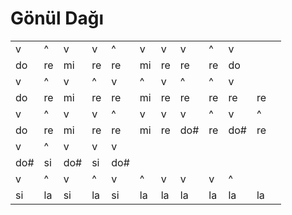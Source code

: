 # Gönül Dağı

|   |   |   |   |   |   |   | | | | | |
| --- | --- | --- | --- | --- | -- | --- | -- | -- |  -- |-- | -- |
| v  | ^  | v  | v  | ^  |  v |  v | v | ^ | v | |
| do | re | mi | re | re | mi | re | re | re | do | |
| v  | ^  | v  | ^  | v  |  ^ |  v | ^ | ^ | v | |
| do | re | mi | re | re | mi | re | re | re | re | re | |
| v  | ^  | v  | v  | ^  |  v |  v | v | ^ | v | ^ |
| do | re | mi | re | re | mi | re | do# | re | do# | re |
| v  | ^  | v  | v  | v  |   |   |  |  |  |
| do# | si | do# | si | do# |  |  | |  |  |  |
| v  | ^  | v  | ^  | v  |  ^ |  v | v | v | ^ |
| si | la | si | la | si | la | la | la | la | la | la |
